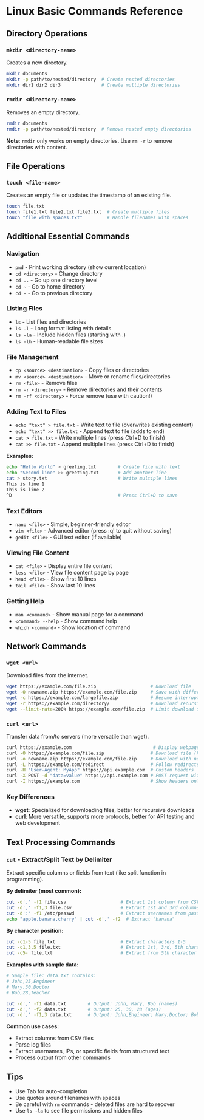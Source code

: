 # Linux Basic Commands Reference

## Directory Operations

### `mkdir <directory-name>`
Creates a new directory.
```bash
mkdir documents
mkdir -p path/to/nested/directory  # Create nested directories
mkdir dir1 dir2 dir3               # Create multiple directories
```

### `rmdir <directory-name>`
Removes an empty directory.
```bash
rmdir documents
rmdir -p path/to/nested/directory  # Remove nested empty directories
```

**Note**: `rmdir` only works on empty directories. Use `rm -r` to remove directories with content.

## File Operations

### `touch <file-name>`
Creates an empty file or updates the timestamp of an existing file.
```bash
touch file.txt
touch file1.txt file2.txt file3.txt  # Create multiple files
touch "file with spaces.txt"         # Handle filenames with spaces
```

## Additional Essential Commands

### Navigation
- `pwd` - Print working directory (show current location)
- `cd <directory>` - Change directory
- `cd ..` - Go up one directory level
- `cd ~` - Go to home directory
- `cd -` - Go to previous directory

### Listing Files
- `ls` - List files and directories
- `ls -l` - Long format listing with details
- `ls -la` - Include hidden files (starting with .)
- `ls -lh` - Human-readable file sizes

### File Management
- `cp <source> <destination>` - Copy files or directories
- `mv <source> <destination>` - Move or rename files/directories
- `rm <file>` - Remove files
- `rm -r <directory>` - Remove directories and their contents
- `rm -rf <directory>` - Force remove (use with caution!)

### Adding Text to Files
- `echo "text" > file.txt` - Write text to file (overwrites existing content)
- `echo "text" >> file.txt` - Append text to file (adds to end)
- `cat > file.txt` - Write multiple lines (press Ctrl+D to finish)
- `cat >> file.txt` - Append multiple lines (press Ctrl+D to finish)

**Examples:**
```bash
echo "Hello World" > greeting.txt        # Create file with text
echo "Second line" >> greeting.txt       # Add another line
cat > story.txt                          # Write multiple lines
This is line 1
This is line 2
^D                                       # Press Ctrl+D to save
```

### Text Editors
- `nano <file>` - Simple, beginner-friendly editor
- `vim <file>` - Advanced editor (press :q! to quit without saving)
- `gedit <file>` - GUI text editor (if available)

### Viewing File Content
- `cat <file>` - Display entire file content
- `less <file>` - View file content page by page
- `head <file>` - Show first 10 lines
- `tail <file>` - Show last 10 lines

### Getting Help
- `man <command>` - Show manual page for a command
- `<command> --help` - Show command help
- `which <command>` - Show location of command

## Network Commands

### `wget <url>`
Download files from the internet.
```bash
wget https://example.com/file.zip                    # Download file
wget -O newname.zip https://example.com/file.zip     # Save with different name
wget -c https://example.com/largefile.zip            # Resume interrupted download
wget -r https://example.com/directory/               # Download recursively
wget --limit-rate=200k https://example.com/file.zip  # Limit download speed
```

### `curl <url>`
Transfer data from/to servers (more versatile than wget).
```bash
curl https://example.com                              # Display webpage content
curl -O https://example.com/file.zip                 # Download file (keep original name)
curl -o newname.zip https://example.com/file.zip     # Download with new name
curl -L https://example.com/redirect                 # Follow redirects
curl -H "User-Agent: MyApp" https://api.example.com  # Custom headers
curl -X POST -d "data=value" https://api.example.com # POST request with data
curl -I https://example.com                          # Show headers only
```

### Key Differences
- **wget**: Specialized for downloading files, better for recursive downloads
- **curl**: More versatile, supports more protocols, better for API testing and web development

## Text Processing Commands

### `cut` - Extract/Split Text by Delimiter
Extract specific columns or fields from text (like split function in programming).

**By delimiter (most common):**
```bash
cut -d',' -f1 file.csv                    # Extract 1st column from CSV
cut -d',' -f1,3 file.csv                  # Extract 1st and 3rd columns
cut -d':' -f1 /etc/passwd                 # Extract usernames from passwd file
echo "apple,banana,cherry" | cut -d',' -f2  # Extract "banana"
```

**By character position:**
```bash
cut -c1-5 file.txt                        # Extract characters 1-5
cut -c1,3,5 file.txt                      # Extract 1st, 3rd, 5th characters
cut -c5- file.txt                         # Extract from 5th character to end
```

**Examples with sample data:**
```bash
# Sample file: data.txt contains:
# John,25,Engineer
# Mary,30,Doctor
# Bob,28,Teacher

cut -d',' -f1 data.txt        # Output: John, Mary, Bob (names)
cut -d',' -f2 data.txt        # Output: 25, 30, 28 (ages)
cut -d',' -f1,3 data.txt      # Output: John,Engineer; Mary,Doctor; Bob,Teacher
```

**Common use cases:**
- Extract columns from CSV files
- Parse log files
- Extract usernames, IPs, or specific fields from structured text
- Process output from other commands

## Tips
- Use Tab for auto-completion
- Use quotes around filenames with spaces
- Be careful with `rm` commands - deleted files are hard to recover
- Use `ls -la` to see file permissions and hidden files